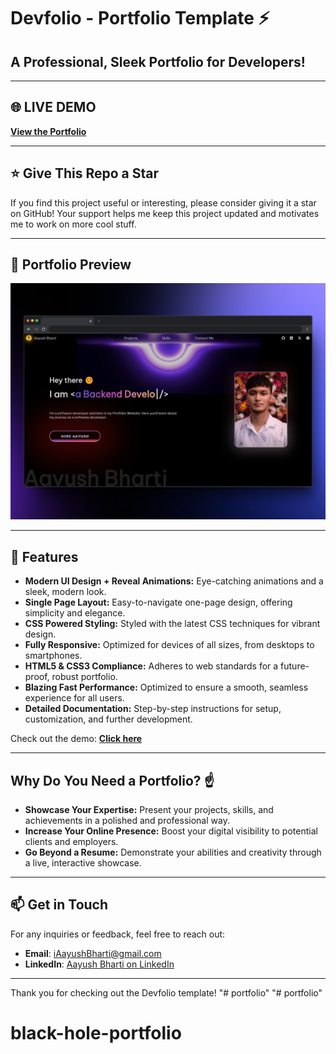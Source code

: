 # Devfolio - Portfolio Template ⚡️

## A Professional, Sleek Portfolio for Developers!

---

## 🌐 LIVE DEMO

**[View the Portfolio](https://free-portfolio-aayush.vercel.app/)**

---

## ⭐ Give This Repo a Star

If you find this project useful or interesting, please consider giving it a star on GitHub! Your support helps me keep this project updated and motivates me to work on more cool stuff.

---

## 📸 Portfolio Preview

![Portfolio Preview](./Images/live.png)

---

## 🚀 Features

- **Modern UI Design + Reveal Animations:** Eye-catching animations and a sleek, modern look.
- **Single Page Layout:** Easy-to-navigate one-page design, offering simplicity and elegance.
- **CSS Powered Styling:** Styled with the latest CSS techniques for vibrant design.
- **Fully Responsive:** Optimized for devices of all sizes, from desktops to smartphones.
- **HTML5 & CSS3 Compliance:** Adheres to web standards for a future-proof, robust portfolio.
- **Blazing Fast Performance:** Optimized to ensure a smooth, seamless experience for all users.
- **Detailed Documentation:** Step-by-step instructions for setup, customization, and further development.

Check out the demo: **[Click here](https://free-portfolio-aayush.vercel.app/)**

---

## Why Do You Need a Portfolio? ☝️

- **Showcase Your Expertise:** Present your projects, skills, and achievements in a polished and professional way.
- **Increase Your Online Presence:** Boost your digital visibility to potential clients and employers.
- **Go Beyond a Resume:** Demonstrate your abilities and creativity through a live, interactive showcase.

---

## 📫 Get in Touch

For any inquiries or feedback, feel free to reach out:

- **Email**: [iAayushBharti@gmail.com](mailto:iAayushBharti@gmail.com)
- **LinkedIn**: [Aayush Bharti on LinkedIn](https://www.linkedin.com/in/iaayushbharti/)

---

Thank you for checking out the Devfolio template!
"# portfolio" 
"# portfolio" 
# black-hole-portfolio
